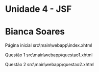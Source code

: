 # Unidade 4 - JSF
# Bianca Soares

Página inicial 
src\main\webapp\index.xhtml


Questão 1
src\main\webapp\questao1.xhtml

Questão 2
src\main\webapp\questao2.xhtml